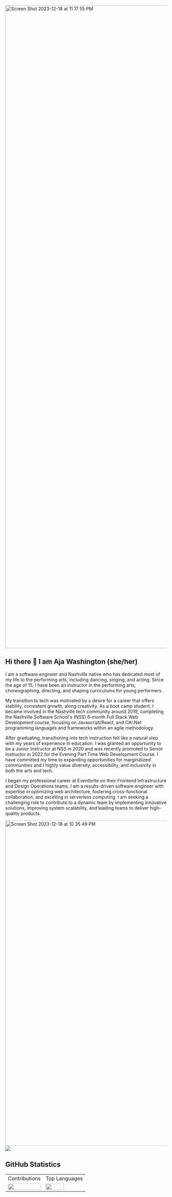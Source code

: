 <img width="2000" alt="Screen Shot 2023-12-18 at 11 17 55 PM" src="https://github.com/ajawashington/ajawashington/assets/57641436/e3366ed2-a74e-4457-9fec-689b298d8072">

## Hi there 👋 I am Aja Washington (she/her)

I am a software engineer and Nashville native who has dedicated most of my life to the performing arts, including dancing, singing, and acting. Since the age of 15, I have been an instructor in the performing arts, choreographing, directing, and shaping curriculums for young performers.

My transition to tech was motivated by a desire for a career that offers stability, consistent growth, along creativity. As a boot camp student, I became involved in the Nashville tech community around 2019, completing the Nashville Software School's (NSS) 6-month Full Stack Web Development course, focusing on Javascript/React, and C#/.Net programming languages and frameworks within an agile methodology. 

After graduating, transitioning into tech instruction felt like a natural step with my years of experience in education. I was granted an opportunity to be a Junior Instructor at NSS in 2020 and was recently promoted to Senior Instructor in 2022 for the Evening Part Time Web Development Course. I have committed my time to expanding opportunities for marginalized communities and I highly value diversity, accessibility, and inclusivity in both the arts and tech.

I began my professional career at Eventbrite on their Frontend Infrastructure and Design Operations teams. I am a results-driven software engineer with expertise in optimizing web architecture, fostering cross-functional collaboration, and excelling in serverless computing. I am seeking a challenging role to contribute to a dynamic team by implementing innovative solutions, improving system scalability, and leading teams to deliver high-quality products.

<img width="1012" alt="Screen Shot 2023-12-18 at 10 35 49 PM" src="https://github.com/ajawashington/ajawashington/assets/57641436/18e99612-ece5-482b-bd97-085e4d8cb6e2">
<img src="https://github.com/ajawashington/ajawashington/assets/57641436/81496150-12a8-4dca-a0f1-d58cd620dc3f"/>


## GitHub Statistics 
<table>
  <tr>
    <td>Contributions</td>
     <td>Top Languages</td>
  </tr>
  <tr>
    <td valign="top"><img src="https://github-readme-stats.vercel.app/api?username=AjaWashington&show_icons=true&count_private=true&hide_border=true" align="center" style="width: 100%" /></td>
    <td valign="top"><img src="https://github-readme-stats.vercel.app/api/top-langs/?username=AjaWashington&hide_border=true" align="center" style="width: 70%" /></td>
  </tr>
 </table>
